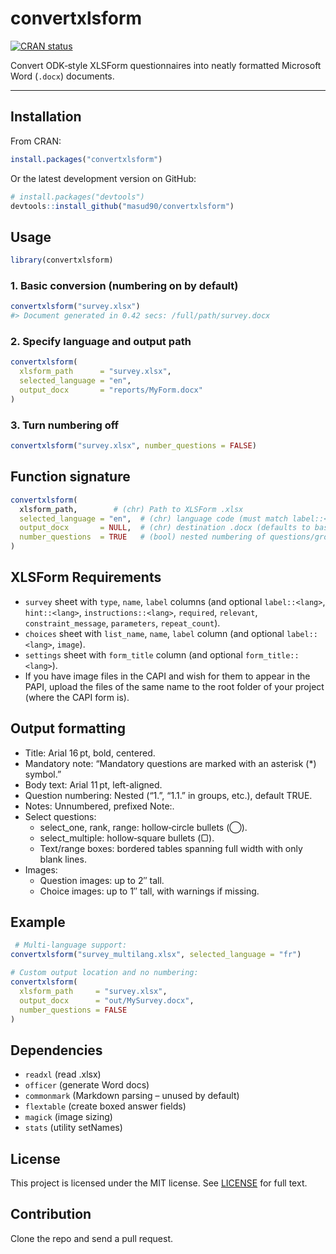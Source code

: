 # convertxlsform

[![CRAN status](https://www.r-pkg.org/badges/version/convertxlsform)](https://CRAN.R-project.org/package=convertxlsform)

Convert ODK‐style XLSForm questionnaires into neatly formatted Microsoft Word (`.docx`) documents.

---

## Installation

From CRAN:
```r
install.packages("convertxlsform")
```

Or the latest development version on GitHub:

```r
# install.packages("devtools")
devtools::install_github("masud90/convertxlsform")
```
## Usage

```r
library(convertxlsform)
```

### 1. Basic conversion (numbering on by default)

```r
convertxlsform("survey.xlsx")
#> Document generated in 0.42 secs: /full/path/survey.docx
```

### 2. Specify language and output path

```r
convertxlsform(
  xlsform_path      = "survey.xlsx",
  selected_language = "en",
  output_docx       = "reports/MyForm.docx"
)
```

### 3. Turn numbering off

```r
convertxlsform("survey.xlsx", number_questions = FALSE)
```

## Function signature

```r
convertxlsform(
  xlsform_path,        # (chr) Path to XLSForm .xlsx
  selected_language = "en",  # (chr) language code (must match label::<lang> column)
  output_docx       = NULL,  # (chr) destination .docx (defaults to basename(xlsx))
  number_questions  = TRUE   # (bool) nested numbering of questions/groups
)
```

## XLSForm Requirements

- `survey` sheet with `type`, `name`, `label` columns (and optional `label::<lang>`, `hint::<lang>`, `instructions::<lang>`, `required`, `relevant`, `constraint_message`, `parameters`, `repeat_count`).
- `choices` sheet with `list_name`, `name`, `label` column (and optional `label::<lang>`, `image`).
- `settings` sheet with `form_title` column (and optional `form_title::<lang>`).
- If you have image files in the CAPI and wish for them to appear in the PAPI, upload the files of the same name to the root folder of your project (where the CAPI form is).


## Output formatting

- Title: Arial 16 pt, bold, centered.
- Mandatory note: “Mandatory questions are marked with an asterisk (*) symbol.”
- Body text: Arial 11 pt, left-aligned.
- Question numbering: Nested (“1.”, “1.1.” in groups, etc.), default TRUE.
- Notes: Unnumbered, prefixed Note:.
- Select questions:
  - select_one, rank, range: hollow‐circle bullets (◯).
  - select_multiple: hollow‐square bullets (▢).
  - Text/range boxes: bordered tables spanning full width with only blank lines.
- Images:
  - Question images: up to 2″ tall.
  - Choice images: up to 1″ tall, with warnings if missing.

 ## Example

```r
 # Multi‐language support:
convertxlsform("survey_multilang.xlsx", selected_language = "fr")

# Custom output location and no numbering:
convertxlsform(
  xlsform_path     = "survey.xlsx",
  output_docx      = "out/MySurvey.docx",
  number_questions = FALSE
)
```

## Dependencies

- `readxl` (read .xlsx)
- `officer` (generate Word docs)
- `commonmark` (Markdown parsing – unused by default)
- `flextable` (create boxed answer fields)
- `magick` (image sizing)
- `stats` (utility setNames)


## License

This project is licensed under the MIT license.
See [LICENSE](license.md) for full text.

## Contribution

Clone the repo and send a pull request.
